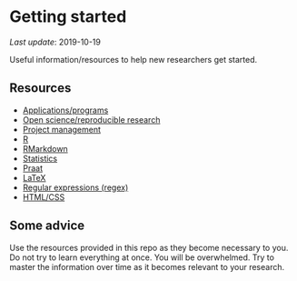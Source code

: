 
# Getting started

*Last update*: 2019-10-19

Useful information/resources to help new researchers get started.

## Resources

  - [Applications/programs](00_resources_apps.md)
  - [Open science/reproducible research](01_resources_open_sci.md)
  - [Project management](02_resources_project_management.md)
  - [R](03_resources_r.md)
  - [RMarkdown](04_resources_rmarkdown.md)
  - [Statistics](05_resources_stats.md)
  - [Praat](06_resources_praat.md)
  - [LaTeX](07_resources_latex.md)
  - [Regular expressions (regex)](08_resources_regex.md)
  - [HTML/CSS](09_resources_html.md)

## Some advice

Use the resources provided in this repo as they become necessary to you.
Do not try to learn everything at once. You will be overwhelmed. Try to
master the information over time as it becomes relevant to your
research.
